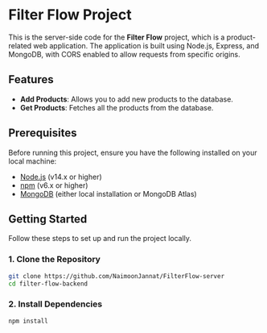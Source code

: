 # Filter Flow Project

This is the server-side code for the **Filter Flow** project, which is a product-related web application. The application is built using Node.js, Express, and MongoDB, with CORS enabled to allow requests from specific origins.

## Features

- **Add Products**: Allows you to add new products to the database.
- **Get Products**: Fetches all the products from the database.

## Prerequisites

Before running this project, ensure you have the following installed on your local machine:

- [Node.js](https://nodejs.org/) (v14.x or higher)
- [npm](https://www.npmjs.com/) (v6.x or higher)
- [MongoDB](https://www.mongodb.com/) (either local installation or MongoDB Atlas)

## Getting Started

Follow these steps to set up and run the project locally.

### 1. Clone the Repository

```bash
git clone https://github.com/NaimoonJannat/FilterFlow-server
cd filter-flow-backend
```
### 2. Install Dependencies

```bash
npm install
```





